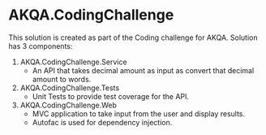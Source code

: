 # AKQA.CodingChallenge

This solution is created as part of the Coding challenge for AKQA.
Solution has 3 components:
1. AKQA.CodingChallenge.Service
	* An API that takes decimal amount as input as convert that decimal amount to words.
2. AKQA.CodingChallenge.Tests
	* Unit Tests to provide test coverage for the API. 
3. AKQA.CodingChallenge.Web
	* MVC application to take input from the user and display results.
	* Autofac is used for dependency injection.
